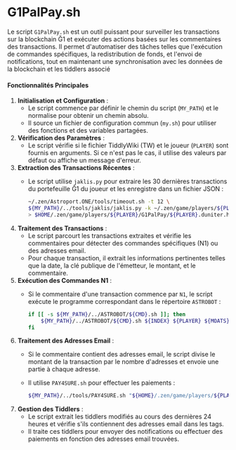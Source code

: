 # G1PalPay.sh

Le script `G1PalPay.sh` est un outil puissant pour surveiller les transactions sur la blockchain Ğ1 et exécuter des actions basées sur les commentaires des transactions. Il permet d'automatiser des tâches telles que l'exécution de commandes spécifiques, la redistribution de fonds, et l'envoi de notifications, tout en maintenant une synchronisation avec les données de la blockchain et les tiddlers associé

#### Fonctionnalités Principales

1. **Initialisation et Configuration** :
   * Le script commence par définir le chemin du script (`MY_PATH`) et le normalise pour obtenir un chemin absolu.
   * Il source un fichier de configuration commun (`my.sh`) pour utiliser des fonctions et des variables partagées.
2. **Vérification des Paramètres** :
   * Le script vérifie si le fichier TiddlyWiki (TW) et le joueur (`PLAYER`) sont fournis en arguments. Si ce n'est pas le cas, il utilise des valeurs par défaut ou affiche un message d'erreur.
3. **Extraction des Transactions Récentes** :
   *   Le script utilise `jaklis.py` pour extraire les 30 dernières transactions du portefeuille Ğ1 du joueur et les enregistre dans un fichier JSON :

       ```bash
       ~/.zen/Astroport.ONE/tools/timeout.sh -t 12 \
       ${MY_PATH}/../tools/jaklis/jaklis.py -k ~/.zen/game/players/${PLAYER}/secret.dunikey history -n 30 -j \
       > $HOME/.zen/game/players/${PLAYER}/G1PalPay/${PLAYER}.duniter.history.json
       ```
4. **Traitement des Transactions** :
   * Le script parcourt les transactions extraites et vérifie les commentaires pour détecter des commandes spécifiques (N1) ou des adresses email.
   * Pour chaque transaction, il extrait les informations pertinentes telles que la date, la clé publique de l'émetteur, le montant, et le commentaire.
5. **Exécution des Commandes N1** :
   *   Si le commentaire d'une transaction commence par `N1`, le script exécute le programme correspondant dans le répertoire `ASTROBOT` :

       ```bash
       if [[ -s ${MY_PATH}/../ASTROBOT/${CMD}.sh ]]; then
           ${MY_PATH}/../ASTROBOT/${CMD}.sh ${INDEX} ${PLAYER} ${MOATS} ${TXIPUBKEY} ${TH} ${TRAIL} ${TXIAMOUNT}
       fi
       ```
6. **Traitement des Adresses Email** :
   * Si le commentaire contient des adresses email, le script divise le montant de la transaction par le nombre d'adresses et envoie une partie à chaque adresse.
   *   Il utilise `PAY4SURE.sh` pour effectuer les paiements :

       ```bash
       ${MY_PATH}/../tools/PAY4SURE.sh "${HOME}/.zen/game/players/${PLAYER}/secret.dunikey" "${SHARE}" "${ASTROG1}" "UPLANET:PALPAY"
       ```
7. **Gestion des Tiddlers** :
   * Le script extrait les tiddlers modifiés au cours des dernières 24 heures et vérifie s'ils contiennent des adresses email dans les tags.
   * Il traite ces tiddlers pour envoyer des notifications ou effectuer des paiements en fonction des adresses email trouvées.

####

